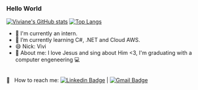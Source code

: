 ### Hello World

[![Viviane's GitHub stats](https://github-readme-stats.vercel.app/api?username=VivianeGomes&hide=contribs&count_private=true&show_icons=true&theme=transparent )](https://github.com/VivianeGomes/github-readme-stats)
[![Top Langs](https://github-readme-stats.vercel.app/api/top-langs/?username=VivianeGomes&layout=compact&hide=pascal,vhdl,stata&count_private=true&show_icons=true&theme=transparent&size=50)](https://github.com/VivianeGomes/github-readme-stats)

- 🔭 I'm currently an intern.
- 🌱 I’m currently learning C#, .NET and Cloud AWS.
- 😄 Nick: Vivi
- 💬 About me: I love Jesus and sing about Him <3, I'm graduating with a computer engeneering 💻


 <br/> :email: &nbsp; How to reach me: [![Linkedin Badge](https://img.shields.io/badge/-VivianeGomes-blue?style=flat-square&logo=Linkedin&logoColor=white&link=https://www.linkedin.com/in/viviane-g-0768a5121/)](https://www.linkedin.com/in/viviane-g-0768a5121/) 
| 
[![Gmail Badge](https://img.shields.io/badge/-viviane.sp13@gmail.com-c14438?style=flat-square&logo=Gmail&logoColor=white&link=mailto:viviane.sp13@gmail.com)](mailto:viviane.sp13@gmail.com)
